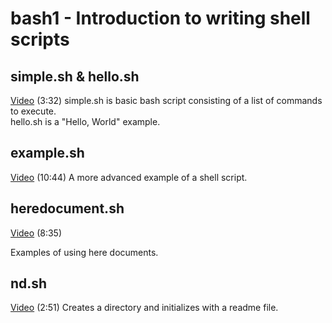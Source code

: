 # bash1 - Introduction to writing shell scripts

## simple.sh & hello.sh

[Video](https://youtu.be/LYT6Cd6GFEA) (3:32)
simple.sh is basic bash script consisting of a list of commands to execute.  
hello.sh is a "Hello, World" example.

## example.sh

[Video](https://youtu.be/ks8Ebs4rEV4) (10:44)
A more advanced example of a shell script.

## heredocument.sh

[Video](https://youtu.be/bTDBf3gjD3Q) (8:35)

Examples of using here documents.  

## nd.sh

[Video](https://youtu.be/_XPcw_s86J4) (2:51)
Creates a directory and initializes with a readme file.
